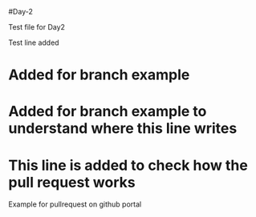 #Day-2

Test file for Day2

Test line added

# Added for branch example
# Added for branch example to understand where this line writes
# This line is added to check how the pull request works
Example for pullrequest on github portal
